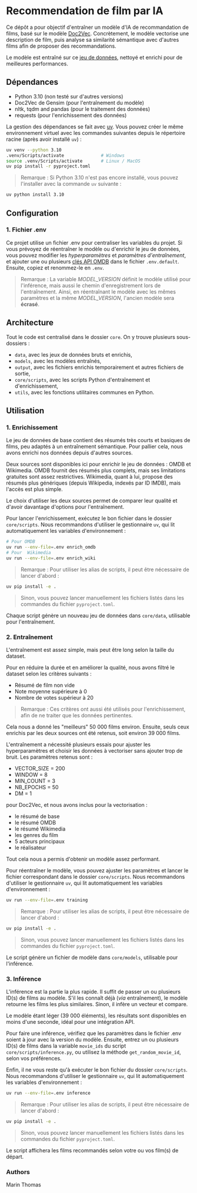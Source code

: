 # Recommendation de film par IA

Ce dépôt a pour objectif d'entraîner un modèle d'IA de recommandation de films, basé sur le modèle [Doc2Vec](https://radimrehurek.com/gensim/auto_examples/tutorials/run_doc2vec_lee.html). Concrètement, le modèle vectorise une description de film, puis analyse sa similarité sémantique avec d'autres films afin de proposer des recommandations.

Le modèle est entraîné sur ce [jeu de données](https://www.kaggle.com/datasets/alanvourch/tmdb-movies-daily-updates), nettoyé et enrichi pour de meilleures performances.


## Dépendances

- Python 3.10 (non testé sur d'autres versions)
- Doc2Vec de Gensim (pour l'entraînement du modèle)
- nltk, tqdm and pandas (pour le traitement des données)
- requests (pour l'enrichissement des données)

La gestion des dépendances se fait avec [uv](https://github.com/astral-sh/uv). Vous pouvez créer le même environnement virtuel avec les commandes suivantes depuis le répertoire racine (après avoir installé `uv`) :
```sh
uv venv --python 3.10
.venv/Scripts/activate              # Windows
source .venv/Scripts/activate       # Linux / MacOS
uv pip install -r pyproject.toml
```

> Remarque : Si Python 3.10 n'est pas encore installé, vous pouvez l'installer avec la commande `uv` suivante :

```sh
uv python install 3.10
```


## Configuration

### 1. Fichier .env

Ce projet utilise un fichier .env pour centraliser les variables du projet. Si vous prévoyez de réentraîner le modèle ou d'enrichir le jeu de données, vous pouvez modifier les *hyperparamètres* et *paramètres d'entraînement*, et ajouter une ou plusieurs [clés API OMDB](https://www.omdbapi.com/) dans le fichier `.env.default`. Ensuite, copiez et renommez-le en `.env`.

> Remarque : La variable *MODEL_VERSION* définit le modèle utilisé pour l'inférence, mais aussi le chemin d'enregistrement lors de l'entraînement. Ainsi, en réentraînant le modèle avec les mêmes paramètres et la même *MODEL_VERSION*, l'ancien modèle sera **écrasé**.


## Architecture

Tout le code est centralisé dans le dossier `core`. On y trouve plusieurs sous-dossiers :
- `data`, avec les jeux de données bruts et enrichis,
- `models`, avec les modèles entraînés,
- `output`, avec les fichiers enrichis temporairement et autres fichiers de sortie,
- `core/scripts`, avec les scripts Python d'entraînement et d'enrichissement,
- `utils`, avec les fonctions utilitaires communes en Python.


## Utilisation

### 1. Enrichissement

Le jeu de données de base contient des résumés très courts et basiques de films, peu adaptés à un entraînement sémantique. Pour pallier cela, nous avons enrichi nos données depuis d'autres sources.

Deux sources sont disponibles ici pour enrichir le jeu de données : OMDB et Wikimedia. OMDB fournit des résumés plus complets, mais ses limitations gratuites sont assez restrictives. Wikimedia, quant à lui, propose des résumés plus génériques (depuis Wikipedia, indexés par ID IMDB), mais l'accès est plus simple.

Le choix d'utiliser les deux sources permet de comparer leur qualité et d'avoir davantage d'options pour l'entraînement.

Pour lancer l'enrichissement, exécutez le bon fichier dans le dossier `core/scripts`.
Nous recommandons d'utiliser le gestionnaire `uv`, qui lit automatiquement les variables d'environnement :
```sh
# Pour OMDB
uv run --env-file=.env enrich_omdb
# Pour  Wikimedia
uv run --env-file=.env enrich_wiki
```

> Remarque : Pour utiliser les alias de scripts, il peut être nécessaire de lancer d'abord :
```sh
uv pip install -e .
```
> Sinon, vous pouvez lancer manuellement les fichiers listés dans les commandes du fichier `pyproject.toml`.

Chaque script génère un nouveau jeu de données dans `core/data`, utilisable pour l'entraînement.


### 2. Entraînement

L'entraînement est assez simple, mais peut être long selon la taille du dataset.

Pour en réduire la durée et en améliorer la qualité, nous avons filtré le dataset selon les critères suivants :
- Résumé de film non vide
- Note moyenne supérieure à 0
- Nombre de votes supérieur à 20

> Remarque : Ces critères ont aussi été utilisés pour l'enrichissement, afin de ne traiter que les données pertinentes.

Cela nous a donné les "meilleurs" 50 000 films environ. Ensuite, seuls ceux enrichis par les deux sources ont été retenus, soit environ 39 000 films.

L'entraînement a nécessité plusieurs essais pour ajuster les hyperparamètres et choisir les données à vectoriser sans ajouter trop de bruit. Les paramètres retenus sont :
- VECTOR_SIZE = 200
- WINDOW = 8
- MIN_COUNT = 3
- NB_EPOCHS = 50
- DM = 1

pour Doc2Vec, et nous avons inclus pour la vectorisation :
- le résumé de base
- le résumé OMDB
- le résumé Wikimedia
- les genres du film
- 5 acteurs principaux
- le réalisateur

Tout cela nous a permis d'obtenir un modèle assez performant.

Pour réentraîner le modèle, vous pouvez ajuster les paramètres et lancer le fichier correspondant dans le dossier `core/scripts`.
Nous recommandons d'utiliser le gestionnaire `uv`, qui lit automatiquement les variables d'environnement :
```sh
uv run --env-file=.env training
```

> Remarque : Pour utiliser les alias de scripts, il peut être nécessaire de lancer d'abord :
```sh
uv pip install -e .
```
> Sinon, vous pouvez lancer manuellement les fichiers listés dans les commandes du fichier `pyproject.toml`.

Le script génère un fichier de modèle dans `core/models`, utilisable pour l'inférence.


### 3. Inférence

L'inférence est la partie la plus rapide. Il suffit de passer un ou plusieurs ID(s) de films au modèle. S'il les connaît déjà (*via* entraînement), le modèle retourne les films les plus similaires. Sinon, il infère un vecteur et compare.

Le modèle étant léger (39 000 éléments), les résultats sont disponibles en moins d'une seconde, idéal pour une intégration API.

Pour faire une inférence, vérifiez que les paramètres dans le fichier .env soient à jour avec la version du modèle. Ensuite, entrez un ou plusieurs ID(s) de films dans la variable `movie_ids` du script `core/scripts/inference.py`, ou utilisez la méthode `get_random_movie_id`, selon vos préférences.

Enfin, il ne vous reste qu'à exécuter le bon fichier du dossier `core/scripts`.
Nous recommandons d'utiliser le gestionnaire `uv`, qui lit automatiquement les variables d'environnement :
```sh
uv run --env-file=.env inference
```

> Remarque : Pour utiliser les alias de scripts, il peut être nécessaire de lancer d'abord :
```sh
uv pip install -e .
```
> Sinon, vous pouvez lancer manuellement les fichiers listés dans les commandes du fichier `pyproject.toml`.

Le script affichera les films recommandés selon votre ou vos film(s) de départ.

### Authors
Marin Thomas
